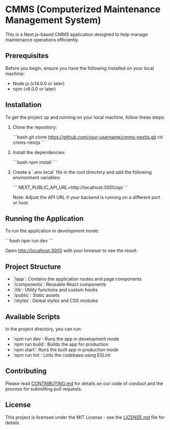 # CMMS (Computerized Maintenance Management System)

This is a Next.js-based CMMS application designed to help manage maintenance operations efficiently.

## Prerequisites

Before you begin, ensure you have the following installed on your local machine:

- Node.js (v14.0.0 or later)
- npm (v6.0.0 or later)

## Installation

To get the project up and running on your local machine, follow these steps:

1. Clone the repository:

   \`\`\`bash
   git clone https://github.com/your-username/cmms-nextjs.git
   cd cmms-nextjs
   \`\`\`

2. Install the dependencies:

   \`\`\`bash
   npm install
   \`\`\`

3. Create a \`.env.local\` file in the root directory and add the following environment variables:

   \`\`\`
   NEXT_PUBLIC_API_URL=http://localhost:3000/api
   \`\`\`

   Note: Adjust the API URL if your backend is running on a different port or host.

## Running the Application

To run the application in development mode:

\`\`\`bash
npm run dev
\`\`\`

Open [http://localhost:3000](http://localhost:3000) with your browser to see the result.

## Project Structure

- \`/app\`: Contains the application routes and page components
- \`/components\`: Reusable React components
- \`/lib\`: Utility functions and custom hooks
- \`/public\`: Static assets
- \`/styles\`: Global styles and CSS modules

## Available Scripts

In the project directory, you can run:

- \`npm run dev\`: Runs the app in development mode
- \`npm run build\`: Builds the app for production
- \`npm start\`: Runs the built app in production mode
- \`npm run lint\`: Lints the codebase using ESLint

## Contributing

Please read [CONTRIBUTING.md](CONTRIBUTING.md) for details on our code of conduct and the process for submitting pull requests.

## License

This project is licensed under the MIT License - see the [LICENSE.md](LICENSE.md) file for details.

